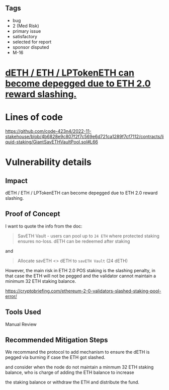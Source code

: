 ## Tags

- bug
- 2 (Med Risk)
- primary issue
- satisfactory
- selected for report
- sponsor disputed
- M-16

# [dETH / ETH / LPTokenETH can become depegged due to ETH 2.0 reward slashing.](https://github.com/code-423n4/2022-11-stakehouse-findings/issues/164) 

# Lines of code

https://github.com/code-423n4/2022-11-stakehouse/blob/4b6828e9c807f2f7c569e6d721ca1289f7cf7112/contracts/liquid-staking/GiantSavETHVaultPool.sol#L66


# Vulnerability details

## Impact

dETH / ETH / LPTokenETH can become depegged due to ETH 2.0 reward slashing.

## Proof of Concept

I want to quote the info from the doc:

> SavETH Vault - users can pool up to `24 ETH` where protected staking ensures no-loss. dETH can be redeemed after staking

and

> Allocate savETH <> dETH to `savETH Vault` (24 dETH)

However, the main risk in ETH 2.0 POS staking is the slashing penalty, in that case the ETH will not be pegged and the validator cannot maintain a minimum 32 ETH staking balance.

https://cryptobriefing.com/ethereum-2-0-validators-slashed-staking-pool-error/

## Tools Used

Manual Review

## Recommended Mitigation Steps

We recommand the protocol to add mechanism to ensure the dETH is pegged via burning if case the ETH got slashed.

and consider when the node do not maintain a minmum 32 ETH staking balance, who is charge of adding the ETH balance to increase

the staking balance or withdraw the ETH and distribute the fund.